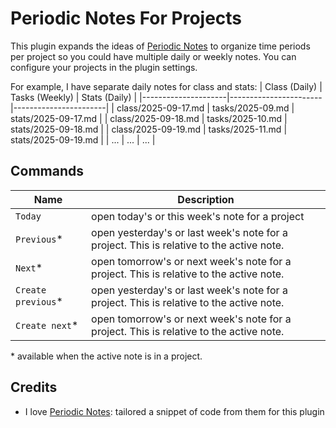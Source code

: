 # Periodic Notes For Projects

This plugin expands the ideas of [Periodic Notes](https://github.com/liamcain/obsidian-periodic-notes) to organize time periods per project so you could have multiple daily or weekly notes. You can configure your projects in the plugin settings. 

For example, I have separate daily notes for class and stats:
| Class (Daily)       | Tasks (Weekly)        | Stats (Daily)         |
|---------------------|-----------------------|-----------------------|
| class/2025-09-17.md | tasks/2025-09.md      | stats/2025-09-17.md   |
| class/2025-09-18.md | tasks/2025-10.md      | stats/2025-09-18.md   |
| class/2025-09-19.md | tasks/2025-11.md      | stats/2025-09-19.md   |
| ...                 | ...                   | ...                   |

## Commands

| Name               | Description                                                                              |
|--------------------|------------------------------------------------------------------------------------------|
| `Today`            | open today's or this week's note for a project                                           |
| `Previous`*        | open yesterday's or last week's note for a project. This is relative to the active note. |
| `Next`*            | open tomorrow's or next week's note for a project. This is relative to the active note.  |
| `Create previous`* | open yesterday's or last week's note for a project. This is relative to the active note. |
| `Create next`*     | open tomorrow's or next week's note for a project. This is relative to the active note.  |

\* available when the active note is in a project.

## Credits

- I love [Periodic Notes](https://github.com/liamcain/obsidian-periodic-notes): tailored a snippet of code from them for this plugin
